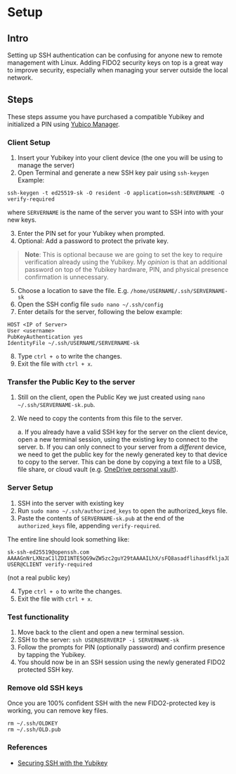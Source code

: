 # Setup
## Intro
Setting up SSH authentication can be confusing for anyone new to remote management with Linux. Adding FIDO2 security keys on top is a great way to improve security, especially when managing your server outside the local network.

## Steps
These steps assume you have purchased a compatible Yubikey and initialized a PIN using [Yubico Manager](https://www.yubico.com/support/download/yubikey-manager/).

### Client Setup
1. Insert your Yubikey into your client device (the one you will be using to manage the server)
2. Open Terminal and generate a new SSH key pair using `ssh-keygen`
Example:
```
ssh-keygen -t ed25519-sk -O resident -O application=ssh:SERVERNAME -O verify-required
```
where `SERVERNAME` is the name of the server you want to SSH into with your new keys.

3. Enter the PIN set for your Yubikey when prompted.
4. Optional: Add a password to protect the private key.

> **Note**: This is optional because we are going to set the key to require verification already using the Yubikey. My *opinion* is that an additional password on top of the Yubikey hardware, PIN, and physical presence confirmation is unnecessary.

5. Choose a location to save the file. E.g. `/home/USERNAME/.ssh/SERVERNAME-sk` 
6. Open the SSH config file `sudo nano ~/.ssh/config`
7. Enter details for the server, following the below example:
```
HOST <IP of Server>
User <username>
PubKeyAuthentication yes
IdentityFile ~/.ssh/USERNAME/SERVERNAME-sk
```
8. Type `ctrl + o` to write the changes.
9. Exit the file with `ctrl + x`.

### Transfer the Public Key to the server
1. Still on the client, open the Public Key we just created using `nano ~/.ssh/SERVERNAME-sk.pub`.
2. We need to copy the contents from this file to the server.

    a. If you already have a valid SSH key for the server on the client device, open a new terminal session, using the existing key to connect to the server.
    b. If you can only connect to your server from a *different* device, we need to get the public key for the newly generated key to that device to copy to the server. This can be done by copying a text file to a USB, file share, or cloud vault (e.g. [OneDrive personal vault](https://www.microsoft.com/en-us/microsoft-365/onedrive/personal-vault)). 

### Server Setup
1. SSH into the server with existing key
2. Run `sudo nano ~/.ssh/authorized_keys` to open the authorized_keys file.
3. Paste the contents of `SERVERNAME-sk.pub` at the end of the `authorized_keys` file, appending `verify-required`.

The entire line should look something like:
```
sk-ssh-ed25519@openssh.com AAAAGnNrLXNzaC1lZDI1NTE5QG9wZW5zc2guY29tAAAAILhX/sFQ8asadflihasdfkljaJDAUDFNkdjfDpakjdfjdWwwMQ== USER@CLIENT verify-required
```
(not a real public key)

4. Type `ctrl + o` to write the changes.
5. Exit the file with `ctrl + x`.

### Test functionality
1. Move back to the client and open a new terminal session.
2. SSH to the server: `ssh USER@SERVERIP -i SERVERNAME-sk`
3. Follow the prompts for PIN (optionally password) and confirm presence by tapping the Yubikey.
4. You should now be in an SSH session using the newly generated FIDO2 protected SSH key.

### Remove old SSH keys
Once you are 100% confident SSH with the new FIDO2-protected key is working, you can remove key files.

```
rm ~/.ssh/OLDKEY
rm ~/.ssh/OLD.pub
```

### References
- [Securing SSH with the Yubikey](https://developers.yubico.com/SSH/)
